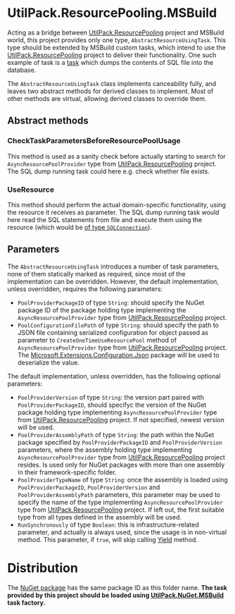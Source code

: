 # UtilPack.ResourcePooling.MSBuild

Acting as a bridge between [UtilPack.ResourcePooling](../UtilPack.ResourcePooling) project and MSBuild world, this project provides only one type, `AbstractResourceUsingTask`.
This type should be extended by MSBuild custom tasks, which intend to use the [UtilPack.ResourcePooling](../UtilPack.ResourcePooling) project to deliver their functionality.
One such example of task is a [task](https://github.com/CometaSolutions/CBAM/tree/develop/Source/CBAM.SQL.MSBuild) which dumps the contents of SQL file into the database.

The `AbstractResourceUsingTask` class implements canceability fully, and leaves two abstract methods for derived classes to implement.
Most of other methods are virtual, allowing derived classes to override them.

## Abstract methods
### CheckTaskParametersBeforeResourcePoolUsage

This method is used as a sanity check before actually starting to search for `AsyncResourcePoolProvider` type from [UtilPack.ResourcePooling](../UtilPack.ResourcePooling) project.
The SQL dump running task could here e.g. check whether file exists.

### UseResource

This method should perform the actual domain-specific functionality, using the resource it receives as parameter.
The SQL dump running task would here read the SQL statements from file and execute them using the resource (which would be [of type `SQLConnection`](https://github.com/CometaSolutions/CBAM/tree/develop/Source/CBAM.SQL)).

## Parameters

The `AbstractResourceUsingTask` introduces a number of task parameters, none of them statically marked as required, since most of the implementation can be overridden.
However, the default implementation, unless overridden, requires the following parameters:
* `PoolProviderPackageID` of type `String`: should specify the NuGet package ID of the package holding type implementing the `AsyncResourcePoolProvider` type from [UtilPack.ResourcePooling](../UtilPack.ResourcePooling) project.
* `PoolConfigurationFilePath` of type `String`: should specify the path to JSON file containing serialized configuration for object passed as parameter to `CreateOneTimeUseResourcePool` method of `AsyncResourcePoolProvider` type from [UtilPack.ResourcePooling](../UtilPack.ResourcePooling) project. The [Microsoft.Extensions.Configuration.Json](https://www.nuget.org/packages/Microsoft.Extensions.Configuration.Json/) package will be used to deserialize the value.

The default implementation, unless overridden, has the following optional parameters:
* `PoolProviderVersion` of type `String`: the version part paired with `PoolProviderPackageID`, should specifyc the version of the NuGet package holding type implementing `AsyncResourcePoolProvider` type from [UtilPack.ResourcePooling](../UtilPack.ResourcePooling) project. If not specified, newest version will be used.
* `PoolProviderAssemblyPath` of type `String`: the path within the NuGet package specified by `PoolProviderPackageID` and `PoolProviderVersion` parameters, where the assembly holding type implementing `AsyncResourcePoolProvider` type from [UtilPack.ResourcePooling](../UtilPack.ResourcePooling) project resides. Is used only for NuGet packages with more than one assembly in their framework-specific folder.
* `PoolProviderTypeName` of type `String`: once the assembly is loaded using `PoolProviderPackageID`, `PoolProviderVersion` and `PoolProviderAssemblyPath` parameters, this parameter may be used to specify the name of the type implementing `AsyncResourcePoolProvider` type from [UtilPack.ResourcePooling](../UtilPack.ResourcePooling) project. If left out, the first suitable type from all types defined in the assembly will be used.
* `RunSynchronously` of type `Boolean`: this is infrastructure-related parameter, and actually is always used, since the usage is in non-virtual method. This parameter, if `true`, will skip calling [Yield](https://docs.microsoft.com/en-us/dotnet/api/microsoft.build.framework.ibuildengine3.yield) method.

# Distribution
The [NuGet package](http://www.nuget.org/packages/UtilPack.NuGet.Deployment.MSBuild) has the same package ID as this folder name.
__The task provided by this project should be loaded using [UtilPack.NuGet.MSBuild](../UtilPack.NuGet.MSBuild) task factory.__
